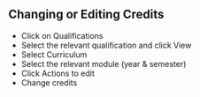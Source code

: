 ## **Changing or Editing Credits**
-	Click on Qualifications
-	Select the relevant qualification and click View
-	Select Curriculum
-	Select the relevant module (year & semester)
-	Click Actions to edit 
-	Change credits 

